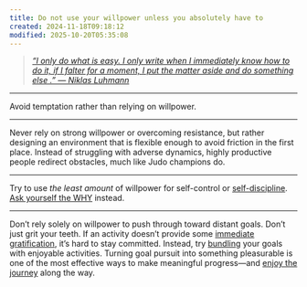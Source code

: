 ```yaml
---
title: Do not use your willpower unless you absolutely have to
created: 2024-11-18T09:18:12
modified: 2025-10-20T05:35:08
---
```


> _[“I only do what is easy. I only write when I immediately know how to do it, if I falter for a moment, I put the matter aside and do something else .” — Niklas Luhmann](https://www.soenkeahrens.de/en/takesmartnotes)_

---

Avoid temptation rather than relying on willpower.

---

Never rely on strong willpower or overcoming resistance, but rather designing an environment that is flexible enough to avoid friction in the first place. Instead of struggling with adverse dynamics, highly productive people redirect obstacles, much like Judo champions do.

---

Try to use _the least amount_ of willpower for self-control or [self-discipline](discipline-equals-freedom.md). [Ask yourself the WHY](why-we-exist.md) instead.

---

Don’t rely solely on willpower to push through toward distant goals. Don’t just grit your teeth. If an activity doesn’t provide some [immediate gratification](instant-gratification.md), it’s hard to stay committed. Instead, try [bundling](temptation-bundling.md) your goals with enjoyable activities. Turning goal pursuit into something pleasurable is one of the most effective ways to make meaningful progress—and [enjoy the journey](journey-over-destination.md) along the way.
